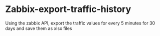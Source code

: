 # Zabbix-export-traffic-history
Using the zabbix API, export the traffic values for every 5 minutes for 30 days and save them as xlsx files
